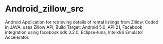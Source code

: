 Android_zillow_src
==================

Android Application for retrieving details of rental listings from Zillow. Coded in JAVA, uses Zillow API, Build Target: Android 5.0, API 21, Facebook integration using facebook sdk 3.2.0, Eclipse-luna, Intelx86 Emulator Accelerator.
